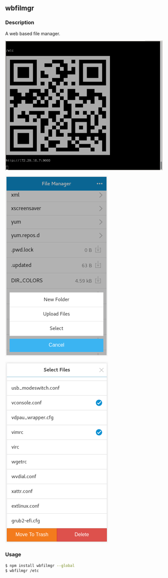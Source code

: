 ## wbfilmgr

### Description

A web based file manager.

![qrdoe](screenshots/terminal.png)

![actions](screenshots/actions.png)

![select](screenshots/selectfile.png)

### Usage
```sh
$ npm install wbfilmgr --global
$ wbfilmgr /etc
```

